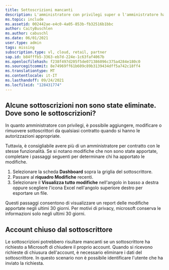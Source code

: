 ```yaml
---
title: Sottoscrizioni mancanti
description: L'amministratore con privilegi super o l'amministratore ha individuato alcune sottoscrizioni rimosse, ma non sa chi le ha rimosse.
ms.topic: include
ms.assetid: 002442ae-e4c0-4a05-853b-fb32516b1bbc
author: CaityBuschlen
ms.author: cabuschl
ms.date: 06/01/2021
user.type: admin
tags: missing
subscription.type: vl, cloud, retail, partner
sap.id: b84fffb5-3363-eb7d-224e-1c63faf4067b
ms.openlocfilehash: f238f497d205f5de071386096c375a4284e180c0
ms.sourcegitcommit: 8e74969ff61b609c89b3139434dff5a742c18ff4
ms.translationtype: MT
ms.contentlocale: it-IT
ms.lasthandoff: 09/24/2021
ms.locfileid: "128431774"
---
```

## <a name="some-subscriptions-are-missing-that-i-didnt-delete-where-did-the-subscriptions-go"></a>Alcune sottoscrizioni non sono state eliminate. Dove sono le sottoscrizioni?
In quanto amministratore con privilegi, è possibile aggiungere, modificare o rimuovere sottoscrittori da qualsiasi contratto quando si hanno le autorizzazioni appropriate. 

Tuttavia, è consigliabile avere più di un amministratore per contratto con le stesse funzionalità. Se si notano modifiche che non sono state apportate, completare i passaggi seguenti per determinare chi ha apportato le modifiche.

1. Selezionare la scheda **Dashboard** sopra la griglia del sottoscrittore.
2. Passare al **riquadro Modifiche** recenti.
3. Selezionare il **Visualizza tutto modifiche** nell'angolo in basso a destra oppure scegliere l'icona Excel nell'angolo superiore destro per esportare un file.

Questi passaggi consentono di visualizzare un report delle modifiche apportate negli ultimi 30 giorni. Per motivi di privacy, microsoft conserva le informazioni solo negli ultimi 30 giorni.

## <a name="account-closed-by-subscriber"></a>Account chiuso dal sottoscrittore 
Le sottoscrizioni potrebbero risultare mancanti se un sottoscrittore ha richiesto a Microsoft di chiudere il proprio account. Quando si ricevono richieste di chiusura dell'account, è necessario eliminare i dati del sottoscrittore. In questo scenario non è possibile identificare l'utente che ha inviato la richiesta. 